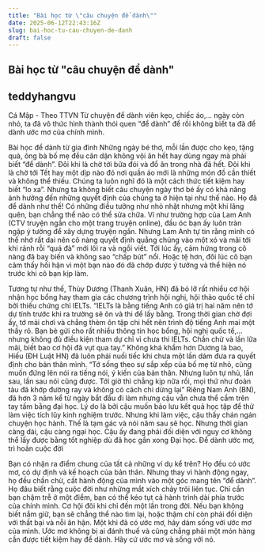 ```yaml
---
title: "Bài học từ \"câu chuyện để dành\""
date: 2025-06-12T22:43:16Z
slug: bai-hoc-tu-cau-chuyen-de-danh
draft: false
---
```


## Bài học từ "câu chuyện để dành"

## teddyhangvu

Cá Mập - Theo TTVN
Từ chuyện để dành viên kẹo, chiếc áo,... ngày còn nhỏ, ta đã vô thức hình thành thói quen “để dành” để rồi không biết ta đã để dành ước mơ của chính mình.

Bài học để dành từ gia đình
Những ngày bé thơ, mỗi lần được cho kẹo, tặng quà, ông bà bố mẹ đều căn dặn không vội ăn hết hay dùng ngay mà phải biết “để dành”. Đôi khi là chờ tới bữa đói và đồ ăn trong nhà đã hết. Đôi khi là chờ tới Tết hay một dịp nào đó nơi quần áo mới là những món đồ cần thiết và không thể thiếu. Chúng ta luôn nghĩ đó là một cách thức tiết kiệm hay biết “lo xa”. Nhưng ta không biết câu chuyện ngày thơ bé ấy có khả năng ảnh hưởng đến những quyết định của chúng ta ở hiện tại như thế nào.
Họ đã để dành như thế!
Có những điều tưởng như nhỏ nhặt nhưng một khi lãng quên, bạn chẳng thể nào có thể sửa chữa. Ví như trường hợp của Lam Anh (CTV truyện ngắn cho một trang truyện online), đầu óc bạn ấy luôn tràn ngập ý tưởng để xây dựng truyện ngắn. Nhưng Lam Anh tự tin rằng mình có thể nhớ rất dai nên cô nàng quyết định quẳng chúng vào một xó và mãi tới khi rảnh rỗi “quá đà” mới lôi ra và ngồi viết. Tới lúc ấy, cảm hứng trong cô nàng đã bay biến và không sao “chấp bút” nổi. Hoặc tệ hơn, đôi lúc cô bạn cảm thấy hối hận vì một bạn nào đó đã chớp được ý tưởng và thể hiện nó trước khi cô bạn kịp làm.

​Tương tự như thế, Thùy Dương (Thanh Xuân, HN) đã bỏ lỡ rất nhiều cơ hội nhận học bổng hay tham gia các chương trình hội nghị, hội thảo quốc tế chỉ bởi thiếu chứng chỉ IELTs. “IELTs là bằng tiếng Anh có giá trị hai năm nên tớ dự tính trước khi ra trường sẽ ôn và thi để lấy bằng. Trong thời gian chờ đợi ấy, tớ mải chơi và chẳng thèm ôn tập chi hết nên trình độ tiếng Anh mai một thấy rõ. Bạn bè gửi cho rất nhiều thông tin học bổng, hội nghị quốc tế,... nhưng không đủ điều kiện tham dự chỉ vì chưa thi IELTs. Chần chừ và lần lữa mãi, biết bao cơ hội đã vụt qua tay.”
Không khá khẩm hơn Dương là bao, Hiếu (ĐH Luật HN) đã luôn phải nuối tiếc khi chưa một lần dám đưa ra quyết định cho bản thân mình. “Tớ sống theo sự sắp xếp của bố mẹ từ nhỏ, cũng muốn đứng lên nói ra tiếng nói, ý kiến của bản thân. Nhưng luôn tự nhủ, lần sau, lần sau nói cũng được. Tới giờ thì chẳng kịp nữa rồi, mọi thứ như đoàn tàu đã khớp đường ray và không có cách chi dừng lại”
Riêng Nam Anh (BN), đã hơn 3 năm kể từ ngày bắt đầu đi làm nhưng cậu vẫn chưa thể cầm trên tay tấm bằng đại học. Lý do là bởi cậu muốn bảo lưu kết quả học tập để thử làm việc tích lũy kinh nghiệm trước. Nhưng khi làm việc, cậu thấy chán ngán chuyện học hành. Thế là tạm gác và nói năm sau sẽ học. Nhưng thời gian càng dài, cậu càng ngại học. Cậu ấy đang phải đối diện với nguy cơ không thể lấy được bằng tốt nghiệp dù đã học gần xong Đại học.
Để dành ước mơ, trì hoãn cuộc đời


​Bạn có nhận ra điểm chung của tất cả những ví dụ kể trên? Họ đều có ước mơ, có dự định và kế hoạch của bản thân. Nhưng thay vì hành động ngay, họ đều chần chừ, cất hành động của mình vào một góc mang tên “để dành”. Họ đâu biết rằng cuộc đời như những mắt xích chảy trôi liên tục. Chỉ cần bạn chậm trễ ở một điểm, bạn có thể kéo tụt cả hành trình dài phía trước của chính mình. Cơ hội đôi khi chỉ đến một lần trong đời. Nếu bạn không biết nắm giữ, bạn sẽ chẳng thể nào tìm lại, hoặc thậm chí còn phải đối diện với thất bại và nỗi ân hận.
Một khi đã có ước mơ, hãy dám sống với ước mơ của mình. Ước mơ không bị ai đánh thuế và cũng chẳng phải một món hàng cần được tiết kiệm hay để dành. Hãy cứ ước mơ và sống với nó.